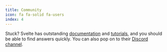 ```yaml
---
title: Community
icon: fa fa-solid fa-users
index: 4
---
```


Stuck? Svelte has outstanding [documentation](https://svelte.dev/docs) and [tutorials](https://svelte.dev/tutorial/basics), and you should be able to find answers quickly. You can also pop on to their [Discord channel](https://discord.com/invite/svelte).
